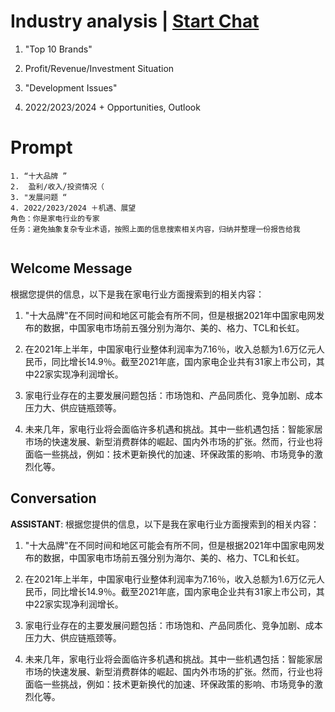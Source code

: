 

# Industry analysis | [Start Chat](https://gptcall.net/chat.html?data=%7B%22contact%22%3A%7B%22id%22%3A%22un3yHnpD5S2m1PAjvJ4pW%22%2C%22flow%22%3Atrue%7D%7D)
1. "Top 10 Brands"



2. Profit/Revenue/Investment Situation



3. "Development Issues"



4. 2022/2023/2024 + Opportunities, Outlook

# Prompt

```
1. ﻿“十大品牌 ”
2.  盈利/收入/投资情况（
3. "发展问题 “ 
4. 2022/2023/2024 ＋机遇、展望
角色：你是家电行业的专家
任务：避免抽象复杂专业术语，按照上面的信息搜索相关内容，归纳并整理一份报告给我


```

## Welcome Message
根据您提供的信息，以下是我在家电行业方面搜索到的相关内容：



1. "十大品牌"在不同时间和地区可能会有所不同，但是根据2021年中国家电网发布的数据，中国家电市场前五强分别为海尔、美的、格力、TCL和长虹。

2. 在2021年上半年，中国家电行业整体利润率为7.16％，收入总额为1.6万亿元人民币，同比增长14.9％。截至2021年底，国内家电企业共有31家上市公司，其中22家实现净利润增长。

3. 家电行业存在的主要发展问题包括：市场饱和、产品同质化、竞争加剧、成本压力大、供应链瓶颈等。

4. 未来几年，家电行业将会面临许多机遇和挑战。其中一些机遇包括：智能家居市场的快速发展、新型消费群体的崛起、国内外市场的扩张。然而，行业也将面临一些挑战，例如：技术更新换代的加速、环保政策的影响、市场竞争的激烈化等。

## Conversation

**ASSISTANT**: 根据您提供的信息，以下是我在家电行业方面搜索到的相关内容：



1. "十大品牌"在不同时间和地区可能会有所不同，但是根据2021年中国家电网发布的数据，中国家电市场前五强分别为海尔、美的、格力、TCL和长虹。

2. 在2021年上半年，中国家电行业整体利润率为7.16％，收入总额为1.6万亿元人民币，同比增长14.9％。截至2021年底，国内家电企业共有31家上市公司，其中22家实现净利润增长。

3. 家电行业存在的主要发展问题包括：市场饱和、产品同质化、竞争加剧、成本压力大、供应链瓶颈等。

4. 未来几年，家电行业将会面临许多机遇和挑战。其中一些机遇包括：智能家居市场的快速发展、新型消费群体的崛起、国内外市场的扩张。然而，行业也将面临一些挑战，例如：技术更新换代的加速、环保政策的影响、市场竞争的激烈化等。

